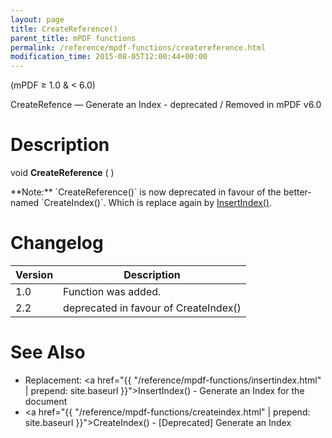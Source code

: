```yaml
---
layout: page
title: CreateReference()
parent_title: mPDF functions
permalink: /reference/mpdf-functions/createreference.html
modification_time: 2015-08-05T12:00:44+00:00
---
```


(mPDF &ge; 1.0 & < 6.0)

CreateRefence — Generate an Index - deprecated / Removed in mPDF v6.0

# Description

void **CreateReference** ( )

<div class="alert alert-danger" role="alert" markdown="1">
  **Note:** `CreateReference()` is now deprecated in favour of the better-named `CreateIndex()`. Which is
  replace again by <a href="{{ "/reference/mpdf-functions/insertindex.html" | prepend: site.baseurl }}">InsertIndex()</a>.
</div>

# Changelog

<table class="table"> <thead>
<tr>
  <th>Version</th>
  <th>Description</th> </tr>
</thead> <tbody>
<tr>
  <td>1.0</td>
  <td>Function was added.</td>
</tr>
<tr>
  <td>2.2</td>
  <td>deprecated in favour of CreateIndex()</td>
</tr>
</tbody> </table>

# See Also

- Replacement: <a href="{{ "/reference/mpdf-functions/insertindex.html" | prepend: site.baseurl }}">InsertIndex()</a> - Generate an Index for the document
- <a href="{{ "/reference/mpdf-functions/createindex.html" | prepend: site.baseurl }}">CreateIndex()</a> - [Deprecated] Generate an Index
